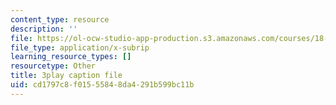 ```yaml
---
content_type: resource
description: ''
file: https://ol-ocw-studio-app-production.s3.amazonaws.com/courses/18-01sc-single-variable-calculus-fall-2010/cd1797c8f01555848da4291b599bc11b_jBkXbAgMj6s.vtt
file_type: application/x-subrip
learning_resource_types: []
resourcetype: Other
title: 3play caption file
uid: cd1797c8-f015-5584-8da4-291b599bc11b
---
```

